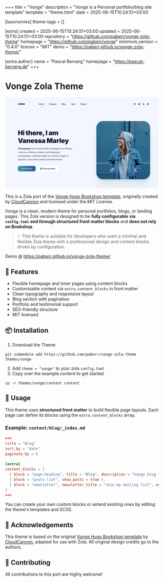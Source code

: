 
+++
title = "Vonge"
description = "Vonge is a Personal portfolio/blog site template"
template = "theme.html"
date = 2025-06-15T10:24:51+03:00

[taxonomies]
theme-tags = []

[extra]
created = 2025-06-15T10:24:51+03:00
updated = 2025-06-15T10:24:51+03:00
repository = "https://github.com/paberr/vonge-zola-theme"
homepage = "https://github.com/paberr/vonge"
minimum_version = "0.4.0"
license = "MIT"
demo = "https://paberr.github.io/vonge-zola-theme/"

[extra.author]
name = "Pascal Berrang"
homepage = "https://pascal-berrang.de"
+++        

# Vonge Zola Theme
![](screenshot.png)

This is a Zola port of the [Vonge Hugo Bookshop template](https://github.com/CloudCannon/vonge-hugo-bookshop-template), originally created by [CloudCannon](https://cloudcannon.com/) and licensed under the MIT License.

Vonge is a clean, modern theme for personal portfolios, blogs, or landing pages. This Zola version is designed to be **fully configurable via `config.toml` and through structured front matter blocks** and **does not rely on Bookshop**.

> ✨ This theme is suitable for developers who want a minimal and flexible Zola theme with a professional design and content blocks driven by configuration.

Demo @ https://paberr.github.io/vonge-zola-theme/

## 🚀 Features

* Flexible homepage and inner pages using content blocks
* Customisable content via `extra.content_blocks` in front matter
* Clean typography and responsive layout
* Blog section with pagination
* Portfolio and testimonial support
* SEO-friendly structure
* MIT licensed

## 📦 Installation

1. Download the Theme

```
git submodule add https://github.com/paberr/vonge-zola-theme themes/vonge
```

2. Add `theme = "vonge"` to your zola `config.toml`
3. Copy over the example content to get started

```
cp -r themes/vonge/content content
```

## 👷 Usage

This theme uses **structured front matter** to build flexible page layouts. Each page can define its blocks using the `extra.content_blocks` array.

### Example: `content/blog/_index.md`

```toml
+++
title = "Blog"
sort_by = "date"
paginate_by = 6

[extra]
content_blocks = [
  { block = "page-heading", title = "Blog", description = "Vonge blog features productivity, tips, inspiration and strategies for massive profits. Find out how to set up a successful blog or how to make yours even better!" },
  { block = "posts-list", show_posts = true },
  { block = "newsletter", newsletter_title = "Join my mailing list", newsletter_description = "Get inspiration, updates and, cool stuff!", newsletter_identifier = "", newsletter_button = "Subscribe" }
]
+++
```

You can create your own custom blocks or extend existing ones by editing the theme's templates and SCSS.

## 🙏 Acknowledgements

This theme is based on the original [Vonge Hugo Bookshop template](https://github.com/CloudCannon/vonge-hugo-bookshop-template) by [CloudCannon](https://cloudcannon.com/), adapted for use with Zola. All original design credits go to the authors.

## 📄 Contributing

All contributions to this port are highly welcome!

        